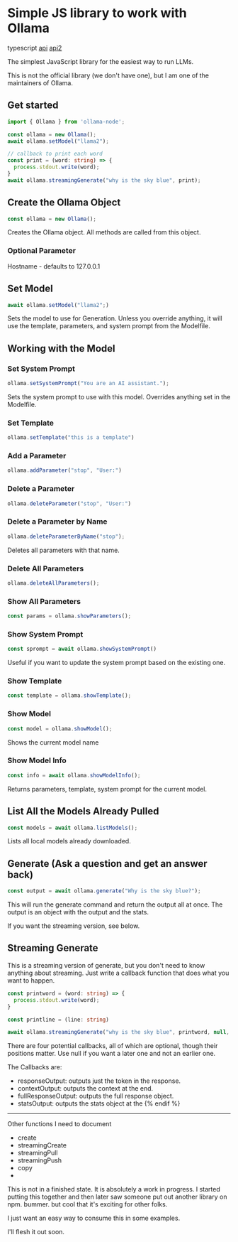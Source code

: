 # Simple JS library to work with Ollama
typescript
[api](ollama-node/docs/api.md)
[api2](./docs/api.md)

The simplest JavaScript library for the easiest way to run LLMs.

This is not the official library (we don't have one), but I am one of the maintainers of Ollama.

## Get started

```typescript
import { Ollama } from 'ollama-node';

const ollama = new Ollama();
await ollama.setModel("llama2");

// callback to print each word 
const print = (word: string) => {
  process.stdout.write(word);
}
await ollama.streamingGenerate("why is the sky blue", print);
```

## Create the Ollama Object

```typescript
const ollama = new Ollama();
```

Creates the Ollama object. All methods are called from this object.

### Optional Parameter

Hostname - defaults to 127.0.0.1

## Set Model

```typescript
await ollama.setModel("llama2";)
```

Sets the model to use for Generation. Unless you override anything, it will use the template, parameters, and system prompt from the Modelfile.


## Working with the Model

### Set System Prompt

```typescript
ollama.setSystemPrompt("You are an AI assistant.");
```

Sets the system prompt to use with this model. Overrides anything set in the Modelfile.

### Set Template

```typescript
ollama.setTemplate("this is a template")
```

### Add a Parameter

```typescript
ollama.addParameter("stop", "User:")
```

### Delete a Parameter

```typescript
ollama.deleteParameter("stop", "User:")
```

### Delete a Parameter by Name

```typescript
ollama.deleteParameterByName("stop");
```

Deletes all parameters with that name.

### Delete All Parameters

```typescript
ollama.deleteAllParameters();
```

### Show All Parameters

```typescript
const params = ollama.showParameters();
```

### Show System Prompt

```typescript
const sprompt = await ollama.showSystemPrompt()
```

Useful if you want to update the system prompt based on the existing one.

### Show Template

```typescript
const template = ollama.showTemplate();
```

### Show Model

```typescript
const model = ollama.showModel();
```

Shows the current model name

### Show Model Info

```typescript
const info = await ollama.showModelInfo();
```

Returns parameters, template, system prompt for the current model.

## List All the Models Already Pulled

```typescript
const models = await ollama.listModels();
```

Lists all local models already downloaded.

## Generate (Ask a question and get an answer back)

```typescript
const output = await ollama.generate("Why is the sky blue?");
```

This will run the generate command and return the output all at once. The output is an object with the output and the stats.

If you want the streaming version, see below.

## Streaming Generate

This is a streaming version of generate, but you don't need to know anything about streaming. Just write a callback function that does what you want to happen.

```typescript
const printword = (word: string) => {
  process.stdout.write(word);
}

const printline = (line: string)

await ollama.streamingGenerate("why is the sky blue", printword, null, printline)
```

There are four potential callbacks, all of which are optional, though their positions matter. Use null if you want a later one and not an earlier one.

The Callbacks are:

- responseOutput: outputs just the token in the response.
- contextOutput: outputs the context at the end.
- fullResponseOutput: outputs the full response object.
- statsOutput: outputs the stats object at the {% endif %}


---

Other functions I need to document

- create
- streamingCreate
- streamingPull
- streamingPush
- copy
- 



This is not in a finished state. It is absolutely a work in progress. I started putting this together and then later saw someone put out another library on npm. bummer. but cool that it's exciting for other folks.

I just want an easy way to consume this in some examples.

I'll flesh it out soon.
